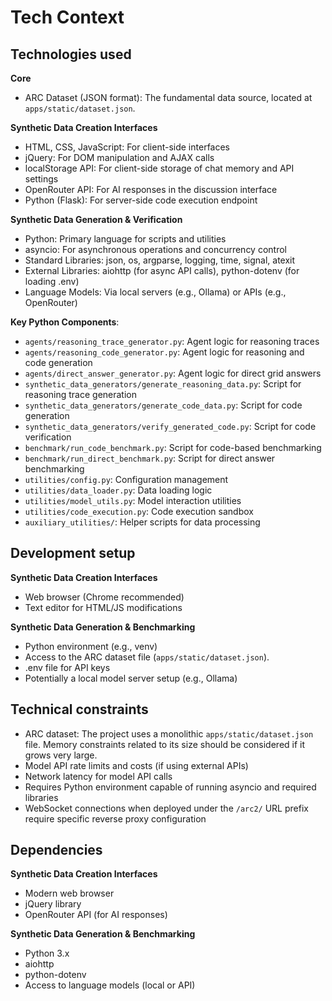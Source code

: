 # Tech Context

## Technologies used

**Core**
* ARC Dataset (JSON format): The fundamental data source, located at `apps/static/dataset.json`.

**Synthetic Data Creation Interfaces**
* HTML, CSS, JavaScript: For client-side interfaces
* jQuery: For DOM manipulation and AJAX calls
* localStorage API: For client-side storage of chat memory and API settings
* OpenRouter API: For AI responses in the discussion interface
* Python (Flask): For server-side code execution endpoint

**Synthetic Data Generation & Verification**
* Python: Primary language for scripts and utilities
* asyncio: For asynchronous operations and concurrency control
* Standard Libraries: json, os, argparse, logging, time, signal, atexit
* External Libraries: aiohttp (for async API calls), python-dotenv (for loading .env)
* Language Models: Via local servers (e.g., Ollama) or APIs (e.g., OpenRouter)

**Key Python Components**:
* `agents/reasoning_trace_generator.py`: Agent logic for reasoning traces
* `agents/reasoning_code_generator.py`: Agent logic for reasoning and code generation
* `agents/direct_answer_generator.py`: Agent logic for direct grid answers
* `synthetic_data_generators/generate_reasoning_data.py`: Script for reasoning trace generation
* `synthetic_data_generators/generate_code_data.py`: Script for code generation
* `synthetic_data_generators/verify_generated_code.py`: Script for code verification
* `benchmark/run_code_benchmark.py`: Script for code-based benchmarking
* `benchmark/run_direct_benchmark.py`: Script for direct answer benchmarking
* `utilities/config.py`: Configuration management
* `utilities/data_loader.py`: Data loading logic
* `utilities/model_utils.py`: Model interaction utilities
* `utilities/code_execution.py`: Code execution sandbox
* `auxiliary_utilities/`: Helper scripts for data processing

## Development setup

**Synthetic Data Creation Interfaces**
* Web browser (Chrome recommended)
* Text editor for HTML/JS modifications

**Synthetic Data Generation & Benchmarking**
* Python environment (e.g., venv)
* Access to the ARC dataset file (`apps/static/dataset.json`).
* .env file for API keys
* Potentially a local model server setup (e.g., Ollama)

## Technical constraints

* ARC dataset: The project uses a monolithic `apps/static/dataset.json` file. Memory constraints related to its size should be considered if it grows very large.
* Model API rate limits and costs (if using external APIs)
* Network latency for model API calls
* Requires Python environment capable of running asyncio and required libraries
* WebSocket connections when deployed under the `/arc2/` URL prefix require specific reverse proxy configuration

## Dependencies

**Synthetic Data Creation Interfaces**
* Modern web browser
* jQuery library
* OpenRouter API (for AI responses)

**Synthetic Data Generation & Benchmarking**
* Python 3.x
* aiohttp
* python-dotenv
* Access to language models (local or API)
